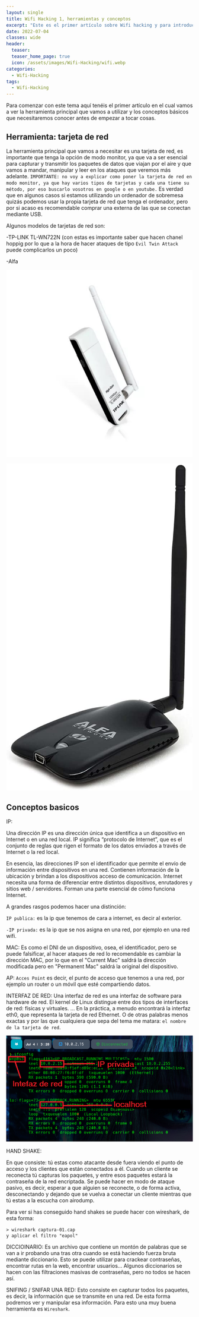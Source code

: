 ```yaml
---
layout: single
title: Wifi Hacking 1, herramientas y conceptos
excerpt: "Este es el primer artículo sobre Wifi hacking y para introducirnos en el tema aquí expondré la herramienta principal que vamos a utilizar y los conceptos básicos que necesitaremos conocer."
date: 2022-07-04
classes: wide
header:
  teaser: 
  teaser_home_page: true
  icon: /assets/images/Wifi-Hacking/wifi.webp
categories:
  - Wifi-Hacking
tags:  
  - Wifi-Hacking
---
```


Para comenzar con este tema aquí tenéis el primer artículo en el cual vamos a ver la herramienta principal que vamos a utilizar y los conceptos básicos que necesitaremos conocer antes de empezar a tocar cosas.

## Herramienta: tarjeta de red

La herramienta principal que vamos a necesitar es una tarjeta de red, es importante que tenga la opción de modo monitor, ya que va a ser esencial para capturar y transmitir los paquetes de datos que viajan por el aire y que vamos a mandar, manipular y leer en los ataques que veremos más adelante. `IMPORTANTE: no voy a explicar como poner la tarjeta de red en modo monitor, ya que hay varios tipos de tarjetas y cada una tiene su método, por eso buscarlo vosotros en google o en youtube.` 
Es verdad que en algunos casos si estamos utilizando un ordenador de sobremesa quizás podemos usar la propia tarjeta de red que tenga el ordenador, pero por si acaso es recomendable comprar una externa de las que se conectan mediante USB.


Algunos modelos de tarjetas de red son:

-TP-LINK TL-WN722N (con estas es importante saber que hacen chanel hoppig por lo que a la hora de hacer ataques de tipo `Evil Twin Attack` puede complicarlos un poco)

-Alfa

![](/assets/images/Wifi-Hacking/TPL-TL-WN722N.jpg)

![](/assets/images/Wifi-Hacking/Alfa.jpg)


## Conceptos basicos

IP:

Una dirección IP es una dirección única que identifica a un dispositivo en Internet o en una red local. IP significa “protocolo de Internet”, que es el conjunto de reglas que rigen el formato de los datos enviados a través de Internet o la red local.

En esencia, las direcciones IP son el identificador que permite el envío de información entre dispositivos en una red. Contienen información de la ubicación y brindan a los dispositivos acceso de comunicación. Internet necesita una forma de diferenciar entre distintos dispositivos, enrutadores y sitios web / servidores. Forman una parte esencial de cómo funciona Internet.

A grandes rasgos podemos hacer una distinción:

`IP publica:` es la ip que tenemos de cara a internet, es decir al exterior.

`-IP privada:` es la ip que se nos asigna en una red, por ejemplo en una red wifi.

MAC: Es como el DNI de un dispositivo, osea, el identificador, pero se puede falsificar, al 	hacer ataques de red lo recomendable es cambiar la dirección MAC, por lo que en el 	"Current Mac" saldrá la dirección modificada pero en "Permanent Mac" saldrá la 	original del dispositivo.

AP: `Acces Point` es decir, el punto de acceso que tenemos a una red, por ejemplo un router o un móvil que esté compartiendo datos.

INTERFAZ DE RED: Una interfaz de red es una interfaz de software para hardware de red. El kernel de Linux distingue entre dos tipos de interfaces de red: físicas y virtuales. … En la práctica, a menudo encontrará la interfaz eth0, que representa la tarjeta de red Ethernet. O de otras palabras menos exactas y por las que cualquiera que sepa del tema me matara: `el nombre de la tarjeta de red`.

![](/assets/images/Wifi-Hacking/Interfaz_de_red.PNG)

HAND SHAKE:

En que consiste: tú estas como atacante desde fuera viendo el punto de acceso y los 	clientes que están conectados a él. Cuando un cliente se reconecta tú capturas los 	paquetes, y entre esos paquetes estará la contraseña de la red encriptada. Se puede 	hacer en modo de ataque pasivo, es decir, esperar a que alguien se reconecte, o de forma activa, desconectando y dejando que se vuelva a conectar un cliente mientras que tú estas a la escucha con airodump.

Para ver si has conseguido hand shakes se puede hacer con wireshark, de esta forma:
```
> wireshark captura-01.cap
y aplicar el filtro "eapol"
```


DICCIOINARIO:
Es un archivo que contiene un montón de palabras que se van a ir probando una tras otra cuando se está haciendo fuerza bruta mediante diccionario. Esto se puede utilizar para crackear contraseñas, encontrar rutas en la web, encontrar usuarios...
Algunos diccionarios se hacen con las filtraciones masivas de contraseñas, pero no todos se hacen así.


SNIFING / SNIFAR UNA RED:
Esto consiste en capturar todos los paquetes, es decir, la información que se transmite en una red. De esta forma podremos ver y manipular esa información. Para esto una muy buena herramienta es `Wireshark`.
